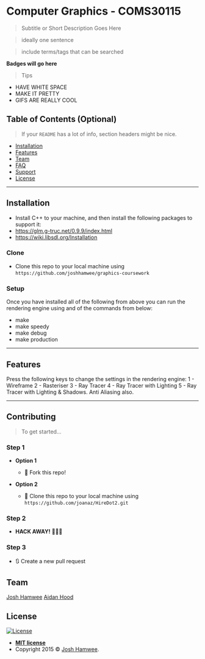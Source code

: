 # Computer Graphics - COMS30115

> Subtitle or Short Description Goes Here

> ideally one sentence

> include terms/tags that can be searched

**Badges will go here**

> Tips

- HAVE WHITE SPACE
- MAKE IT PRETTY
- GIFS ARE REALLY COOL

## Table of Contents (Optional)

> If your `README` has a lot of info, section headers might be nice.

- [Installation](#installation)
- [Features](#features)
- [Team](#team)
- [FAQ](#faq)
- [Support](#support)
- [License](#license)

---

## Installation

- Install C++ to your machine, and then install the following packages to support it:
- https://glm.g-truc.net/0.9.9/index.html
- https://wiki.libsdl.org/Installation

### Clone

- Clone this repo to your local machine using `https://github.com/joshhamwee/graphics-coursework`

### Setup

Once you have installed all of the following from above you can run the rendering engine using and of the commands from below:

- make
- make speedy
- make debug
- make production

---

## Features

Press the following keys to change the settings in the rendering engine:
1 - Wireframe
2 - Rasteriser
3 - Ray Tracer
4 - Ray Tracer with Lighting
5 - Ray Tracer with Lighting & Shadows. Anti Aliasing also.

---

## Contributing

> To get started...

### Step 1

- **Option 1**

  - 🍴 Fork this repo!

- **Option 2**
  - 👯 Clone this repo to your local machine using `https://github.com/joanaz/HireDot2.git`

### Step 2

- **HACK AWAY!** 🔨🔨🔨

### Step 3

- 🔃 Create a new pull request

## Team

<a href="http://joshhamwee.io">Josh Hamwee</a>
<a href="http://joshhamwee.io">Aidan Hood</a>

## License

[![License](http://img.shields.io/:license-mit-blue.svg?style=flat-square)](http://badges.mit-license.org)

- **[MIT license](http://opensource.org/licenses/mit-license.php)**
- Copyright 2015 © <a href="http://joshhamwee.io">Josh Hamwee</a>.
